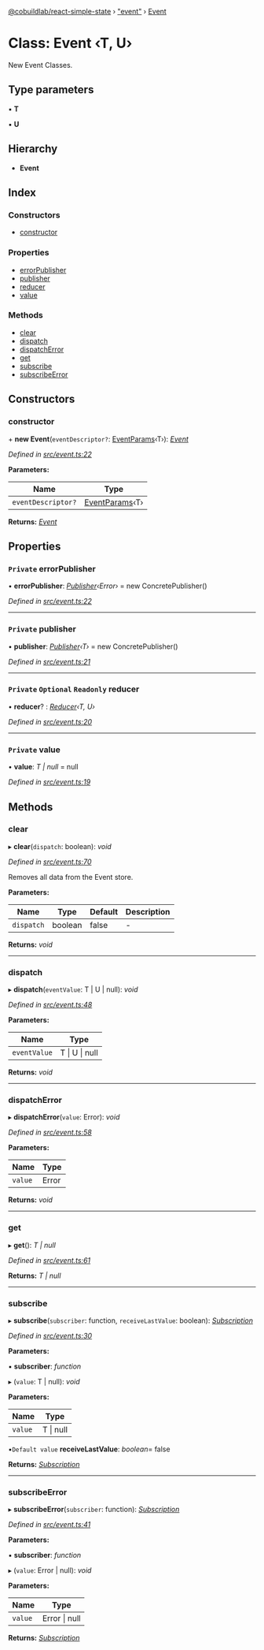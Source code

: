 [@cobuildlab/react-simple-state](../README.md) › ["event"](../modules/_event_.md) › [Event](_event_.event.md)

# Class: Event ‹**T, U**›

New Event Classes.

## Type parameters

▪ **T**

▪ **U**

## Hierarchy

* **Event**

## Index

### Constructors

* [constructor](_event_.event.md#constructor)

### Properties

* [errorPublisher](_event_.event.md#private-errorpublisher)
* [publisher](_event_.event.md#private-publisher)
* [reducer](_event_.event.md#private-optional-readonly-reducer)
* [value](_event_.event.md#private-value)

### Methods

* [clear](_event_.event.md#clear)
* [dispatch](_event_.event.md#dispatch)
* [dispatchError](_event_.event.md#dispatcherror)
* [get](_event_.event.md#get)
* [subscribe](_event_.event.md#subscribe)
* [subscribeError](_event_.event.md#subscribeerror)

## Constructors

###  constructor

\+ **new Event**(`eventDescriptor?`: [EventParams](../modules/_event_.md#eventparams)‹T›): *[Event](_event_.event.md)*

*Defined in [src/event.ts:22](https://github.com/cobuildlab/react-simple-state/blob/d032904/src/event.ts#L22)*

**Parameters:**

Name | Type |
------ | ------ |
`eventDescriptor?` | [EventParams](../modules/_event_.md#eventparams)‹T› |

**Returns:** *[Event](_event_.event.md)*

## Properties

### `Private` errorPublisher

• **errorPublisher**: *[Publisher](../interfaces/_pub_sub_.publisher.md)‹Error›* = new ConcretePublisher()

*Defined in [src/event.ts:22](https://github.com/cobuildlab/react-simple-state/blob/d032904/src/event.ts#L22)*

___

### `Private` publisher

• **publisher**: *[Publisher](../interfaces/_pub_sub_.publisher.md)‹T›* = new ConcretePublisher()

*Defined in [src/event.ts:21](https://github.com/cobuildlab/react-simple-state/blob/d032904/src/event.ts#L21)*

___

### `Private` `Optional` `Readonly` reducer

• **reducer**? : *[Reducer](../modules/_event_.md#reducer)‹T, U›*

*Defined in [src/event.ts:20](https://github.com/cobuildlab/react-simple-state/blob/d032904/src/event.ts#L20)*

___

### `Private` value

• **value**: *T | null* = null

*Defined in [src/event.ts:19](https://github.com/cobuildlab/react-simple-state/blob/d032904/src/event.ts#L19)*

## Methods

###  clear

▸ **clear**(`dispatch`: boolean): *void*

*Defined in [src/event.ts:70](https://github.com/cobuildlab/react-simple-state/blob/d032904/src/event.ts#L70)*

Removes all data from the Event store.

**Parameters:**

Name | Type | Default | Description |
------ | ------ | ------ | ------ |
`dispatch` | boolean | false | -  |

**Returns:** *void*

___

###  dispatch

▸ **dispatch**(`eventValue`: T | U | null): *void*

*Defined in [src/event.ts:48](https://github.com/cobuildlab/react-simple-state/blob/d032904/src/event.ts#L48)*

**Parameters:**

Name | Type |
------ | ------ |
`eventValue` | T &#124; U &#124; null |

**Returns:** *void*

___

###  dispatchError

▸ **dispatchError**(`value`: Error): *void*

*Defined in [src/event.ts:58](https://github.com/cobuildlab/react-simple-state/blob/d032904/src/event.ts#L58)*

**Parameters:**

Name | Type |
------ | ------ |
`value` | Error |

**Returns:** *void*

___

###  get

▸ **get**(): *T | null*

*Defined in [src/event.ts:61](https://github.com/cobuildlab/react-simple-state/blob/d032904/src/event.ts#L61)*

**Returns:** *T | null*

___

###  subscribe

▸ **subscribe**(`subscriber`: function, `receiveLastValue`: boolean): *[Subscription](../interfaces/_pub_sub_.subscription.md)*

*Defined in [src/event.ts:30](https://github.com/cobuildlab/react-simple-state/blob/d032904/src/event.ts#L30)*

**Parameters:**

▪ **subscriber**: *function*

▸ (`value`: T | null): *void*

**Parameters:**

Name | Type |
------ | ------ |
`value` | T &#124; null |

▪`Default value`  **receiveLastValue**: *boolean*= false

**Returns:** *[Subscription](../interfaces/_pub_sub_.subscription.md)*

___

###  subscribeError

▸ **subscribeError**(`subscriber`: function): *[Subscription](../interfaces/_pub_sub_.subscription.md)*

*Defined in [src/event.ts:41](https://github.com/cobuildlab/react-simple-state/blob/d032904/src/event.ts#L41)*

**Parameters:**

▪ **subscriber**: *function*

▸ (`value`: Error | null): *void*

**Parameters:**

Name | Type |
------ | ------ |
`value` | Error &#124; null |

**Returns:** *[Subscription](../interfaces/_pub_sub_.subscription.md)*
